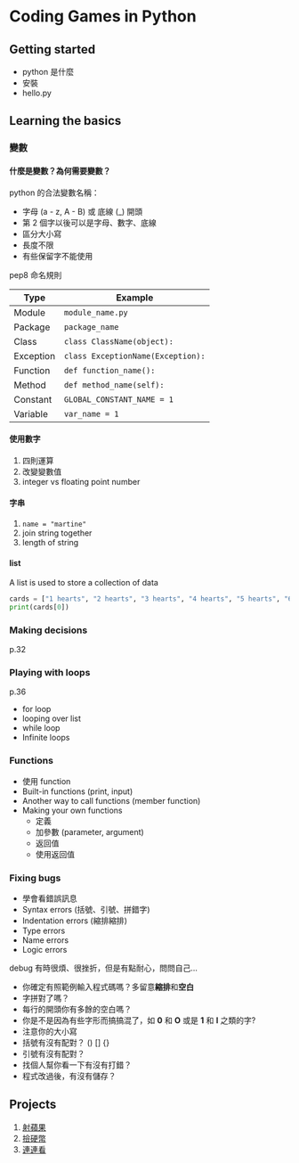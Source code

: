 # Coding Games in Python

## Getting started

* python 是什麼
* 安裝
* hello.py

## Learning the basics

### 變數

#### 什麼是變數？為何需要變數？

python 的合法變數名稱：

* 字母 (a - z, A - B) 或 底線 (_) 開頭
* 第 2 個字以後可以是字母、數字、底線
* 區分大小寫
* 長度不限
* 有些保留字不能使用

pep8 命名規則

|Type|Example|
|---|---|
|Module|`module_name.py`|
|Package|`package_name`|
|Class|`class ClassName(object):`|
|Exception|`class ExceptionName(Exception):`|
|Function|`def function_name():`|
|Method|`def method_name(self):`|
|Constant|`GLOBAL_CONSTANT_NAME = 1`|
|Variable|`var_name = 1`|

#### 使用數字

1. 四則運算
2. 改變變數值
3. integer vs floating point number

#### 字串

1. `name = "martine"`
2. join string together
3. length of string

#### list

A list is used to store a collection of data

```python
cards = ["1 hearts", "2 hearts", "3 hearts", "4 hearts", "5 hearts", "6 hearts"]
print(cards[0])
```

### Making decisions

p.32

### Playing with loops

p.36

* for loop
* looping over list
* while loop
* Infinite loops

### Functions

* 使用 function
* Built-in functions (print, input)
* Another way to call functions (member function)
* Making your own functions
  * 定義
  * 加參數 (parameter, argument)
  * 返回值
  * 使用返回值

### Fixing bugs

* 學會看錯誤訊息
* Syntax errors (括號、引號、拼錯字)
* Indentation errors (縮排縮排)
* Type errors
* Name errors
* Logic errors

debug 有時很煩、很挫折，但是有點耐心，問問自己…

* 你確定有照範例輸入程式碼嗎？多留意**縮排**和**空白**
* 字拼對了嗎？
* 每行的開頭你有多餘的空白嗎？
* 你是不是因為有些字形而搞搞混了，如 **0** 和 **O** 或是 **1** 和 **l** 之類的字?
* 注意你的大小寫
* 括號有沒有配對？ () [] {}
* 引號有沒有配對？
* 找個人幫你看一下有沒有打錯？
* 程式改過後，有沒有儲存？

## Projects

1. [射蘋果](./shooting_the_fruit/shooting_the_fruit.md)
2. [撿硬幣](./coin_collector/coin_collector.md)
3. [連連看](./following_the_numbers/following_the_numbers.md)

